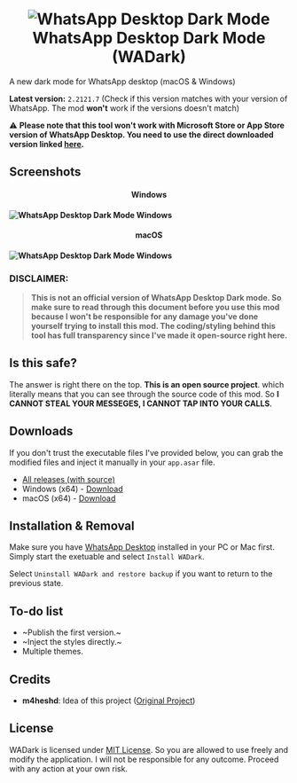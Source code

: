 <h1 align="center"><br><img src="https://i.ibb.co/Gpx8yZJ/logo-mini.png" alt="WhatsApp Desktop Dark Mode"><br>WhatsApp Desktop Dark Mode (WADark)<br></h1>

A new dark mode for WhatsApp desktop (macOS &amp; Windows)

**Latest version:** `2.2121.7`
(Check if this version matches with your version of WhatsApp. The mod **won't**  work if the versions doesn't match)

⚠ **Please note that this tool won't work with Microsoft Store or App Store version of WhatsApp Desktop. You need to use the direct downloaded version linked [here](https://www.whatsapp.com/download/).**

## Screenshots
<h4 align="center">Windows<h4>
  
![WhatsApp Desktop Dark Mode Windows](https://dl.exploitox.de/whatsapp-dark/Windows.png)
<h4 align="center">macOS<h4>
  
![WhatsApp Desktop Dark Mode Windows](https://dl.exploitox.de/whatsapp-dark/macOSV1.png)

### DISCLAIMER:
> **This is not an official version of WhatsApp Desktop Dark mode. So make sure to read through this document before you use this mod because I won't be responsible for any damage you've done yourself trying to install this mod. The coding/styling behind this tool has full transparency since I've made it open-source right here.**

## Is this safe?
The answer is right there on the top. **This is an open source project**. which literally means that you can see through the source code of this mod. So **I CANNOT STEAL YOUR MESSEGES, I CANNOT TAP INTO YOUR CALLS**.

## Downloads
If you don't trust the executable files I've provided below, you can grab the modified files and inject it manually in your `app.asar` file. 

-   [All releases (with source)](https://github.com/valnoxy/wadark/releases) 
-   Windows (x64) - [Download](https://github.com/valnoxy/wadark/releases/download/v1.1/WADark_Injector_V1.1_win.zip) 
-   macOS (x64) - [Download](https://github.com/valnoxy/wadark/releases/download/v1.1/WADark_Injector_V1.1_osx.zip)

## Installation & Removal
Make sure you have [WhatsApp Desktop](https://www.whatsapp.com/download/) installed in your PC or Mac first.
Simply start the exetuable and select `Install WADark`. 

Select `Uninstall WADark and restore backup` if you want to return to the previous state.

## To-do list
- ~Publish the first version.~
- ~Inject the styles directly.~
- Multiple themes.

## Credits
 - **m4heshd**: Idea of this project ([Original Project](https://github.com/m4heshd/whatsapp-desktop-dark))

## License
WADark is licensed under [MIT License](https://github.com/valnoxy/wadark/blob/main/LICENSE). So you are allowed to use freely and modify the application. I will not be responsible for any outcome. Proceed with any action at your own risk.
